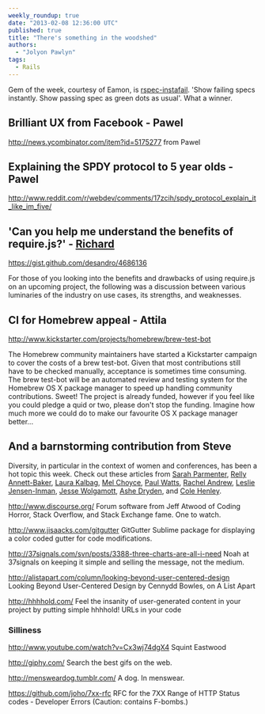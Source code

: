 ```yaml
---
weekly_roundup: true
date: "2013-02-08 12:36:00 UTC"
published: true
title: "There's something in the woodshed"
authors:
  - "Jolyon Pawlyn"
tags:
  - Rails
---
```


Gem of the week, courtesy of Eamon, is [rspec-instafail](https://github.com/grosser/rspec-instafail). 'Show failing specs instantly. Show passing spec as green dots as usual'. What a winner.

## Brilliant UX from Facebook - Pawel

http://news.ycombinator.com/item?id=5175277 from Pawel

## Explaining the SPDY protocol to 5 year olds - Pawel

http://www.reddit.com/r/webdev/comments/17zcih/spdy_protocol_explain_it_like_im_five/

## 'Can you help me understand the benefits of require.js?' - [Richard](/people#richard-archer)

https://gist.github.com/desandro/4686136

For those of you looking into the benefits and drawbacks of using require.js on an upcoming project, the following was a discussion between various luminaries of the industry on use cases, its strengths, and weaknesses.

##  CI for Homebrew appeal - Attila

http://www.kickstarter.com/projects/homebrew/brew-test-bot

The Homebrew community maintainers have started a Kickstarter campaign to cover the costs of a brew test-bot. Given that most contributions still have to be checked manually, acceptance is sometimes time consuming. The brew test-bot will be an automated review and testing system for the Homebrew OS X package manager to speed up handling community contributions. Sweet! The project is already funded, however if you feel like you could pledge a quid or two, please don't stop the funding. Imagine how much more we could do to make our favourite OS X package manager better...

##  And a barnstorming contribution from Steve

Diversity, in particular in the context of women and conferences, has been a hot topic this week.
Check out these articles from [Sarah Parmenter](http://www.sazzy.co.uk/2013/02/speaking-up/), [Relly Annett-Baker](http://rel.ly/2013/02/also-speaking-up/), [Laura Kalbag](http://laurakalbag.com/women-and-conferences/), [Mel Choyce](http://choycedesign.com/2013/02/04/women-wordpress-the-web/), [Paul Watts](http://ladycoders.com/2013/01/28/how-to-be-inclusive/), [Rachel Andrew](http://www.rachelandrew.co.uk/archives/2013/02/05/women-speaking-and-online-abuse/), [Leslie Jensen-Inman](http://www.jenseninman.com/blog/13737040/speakingupitstime), [Jesse Wolgamott](http://jessewolgamott.com/blog/2013/02/05/the-one-where-i-have-to-explain-why-i-want-diversity-in-our-field/), [Ashe Dryden](http://ashedryden.com/blog/we-deserve-better-than-this), and [Cole Henley](http://cole007.net/blog/138/why-cant-we-all-just-get-along).

http://www.discourse.org/
Forum software from Jeff Atwood of Coding Horror, Stack Overflow, and Stack Exchange fame. One to watch.

http://www.jisaacks.com/gitgutter
GitGutter Sublime package for displaying a color coded gutter for code modifications.

http://37signals.com/svn/posts/3388-three-charts-are-all-i-need
Noah at 37signals on keeping it simple and selling the message, not the medium.

http://alistapart.com/column/looking-beyond-user-centered-design
Looking Beyond User-Centered Design by Cennydd Bowles, on A List Apart

http://hhhhold.com/
Feel the insanity of user-generated content in your project by putting simple hhhhold! URLs in your code

### Silliness

http://www.youtube.com/watch?v=Cx3wj74dgX4
Squint Eastwood

http://giphy.com/
Search the best gifs on the web.

http://mensweardog.tumblr.com/
A dog. In menswear.

https://github.com/joho/7xx-rfc
RFC for the 7XX Range of HTTP Status codes - Developer Errors
(Caution: contains F-bombs.)
